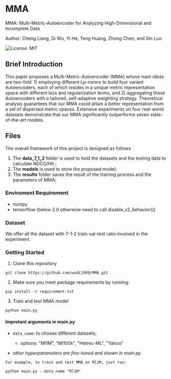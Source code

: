 # MMA
MMA: Multi-Metric-Autoencoder for Analyzing High-Dimensional and Incomplete Data

Author: Cheng Liang, Di Wu, Yi He, Teng Huang, Zhong Chen, and Xin Luo

![License: MIT](https://img.shields.io/badge/License-MIT-green.svg)
## Brief Introduction
This paper proposes a Multi-Metric-Autoencoder (MMA) whose main ideas are two-fold: 1) employing different Lp-norms to build four variant Autoencoders, each of which resides in a unique metric representation space with different loss and regularization terms, and 2) aggregating these Autoencoders with a tailored, self-adaptive weighting strategy. Theoretical analysis guarantees that our MMA could attain a better representation from a set of dispersed metric spaces. Extensive experiments on four real-world datasets demonstrate that our MMA significantly outperforms seven state-of-the-art models.

## Files

The overall framework of this project is designed as follows

1. The **data_7_1_2** folder is used to hold the datasets and the testing data to calculate NDCG/Hit ;
2. The **models** is used to store the proposed model;
3. The **results** folder saves the result of the training process and the parameters of MMA;

### Enviroment Requirement
- numpy
- tensorflow (below 2.0 otherwise need to call disable_v2_behavior())

### Dataset
We offer all the dataset with 7-1-2 train-val-test ratio involved in the experiment.


### Getting Started
1. Clone this repository

```angular2html
git clone https://github.com/wudi1989/MMA.git
```

2. Make sure you meet package requirements by running:

```angular2html
pip install -r requirement.txt
```
3. Train and test MMA model

```angular2html
python main.py
```

#### Improtant arguments in main.py
- `data_name`: to choose different datasets;
    - options: "Ml1M", "Ml100k", "Hetrec-ML", "Yahoo"

- _other hyperparameters are fine-tuned and shown in main.py_

``
For example, to train and test MMA on Ml1M, just run:
``
```angular2html
python main.py --data_name "Ml1M"
```